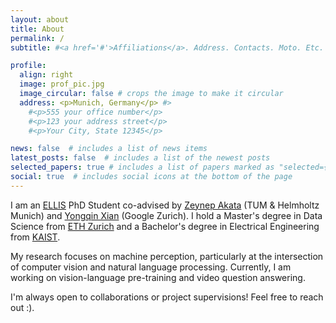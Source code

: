 ```yaml
---
layout: about
title: About
permalink: /
subtitle: #<a href='#'>Affiliations</a>. Address. Contacts. Moto. Etc.

profile:
  align: right
  image: prof_pic.jpg
  image_circular: false # crops the image to make it circular
  address: <p>Munich, Germany</p> #>
    #<p>555 your office number</p>
    #<p>123 your address street</p>
    #<p>Your City, State 12345</p>

news: false  # includes a list of news items
latest_posts: false  # includes a list of the newest posts
selected_papers: true # includes a list of papers marked as "selected={true}"
social: true  # includes social icons at the bottom of the page
---
```


I am an [ELLIS](https://ellis.eu/) PhD Student co-advised by [Zeynep Akata](https://www.eml-munich.de/people/zeynep-akata) (TUM & Helmholtz Munich) and [Yongqin Xian](https://xianyongqin.github.io/) (Google Zurich). I hold a Master's degree in Data Science from [ETH Zurich](https://ethz.ch/en) and a Bachelor's degree in Electrical Engineering from [KAIST](https://www.kaist.ac.kr/en/).

My research focuses on machine perception, particularly at the intersection of computer vision and natural language processing. Currently, I am working on vision-language pre-training and video question answering.

I'm always open to collaborations or project supervisions! Feel free to reach out :).


